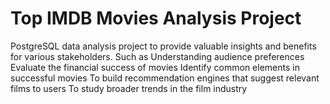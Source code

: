 # Top IMDB Movies Analysis Project
PostgreSQL data analysis project to provide valuable insights and benefits for various stakeholders. Such as
Understanding audience preferences
Evaluate the financial success of movies
Identify common elements in successful movies
To build recommendation engines that suggest relevant films to users
To study broader trends in the film industry

